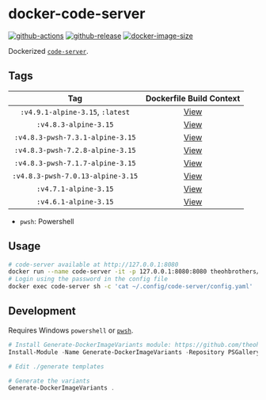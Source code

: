 # docker-code-server

[![github-actions](https://github.com/theohbrothers/docker-code-server/workflows/ci-master-pr/badge.svg)](https://github.com/theohbrothers/docker-code-server/actions)
[![github-release](https://img.shields.io/github/v/release/theohbrothers/docker-code-server?style=flat-square)](https://github.com/theohbrothers/docker-code-server/releases/)
[![docker-image-size](https://img.shields.io/docker/image-size/theohbrothers/docker-code-server/latest)](https://hub.docker.com/r/theohbrothers/docker-code-server)

Dockerized [`code-server`](https://github.com/coder/code-server).

## Tags

| Tag | Dockerfile Build Context |
|:-------:|:---------:|
| `:v4.9.1-alpine-3.15`, `:latest` | [View](variants/v4.9.1-alpine-3.15 ) |
| `:v4.8.3-alpine-3.15` | [View](variants/v4.8.3-alpine-3.15 ) |
| `:v4.8.3-pwsh-7.3.1-alpine-3.15` | [View](variants/v4.8.3-pwsh-7.3.1-alpine-3.15 ) |
| `:v4.8.3-pwsh-7.2.8-alpine-3.15` | [View](variants/v4.8.3-pwsh-7.2.8-alpine-3.15 ) |
| `:v4.8.3-pwsh-7.1.7-alpine-3.15` | [View](variants/v4.8.3-pwsh-7.1.7-alpine-3.15 ) |
| `:v4.8.3-pwsh-7.0.13-alpine-3.15` | [View](variants/v4.8.3-pwsh-7.0.13-alpine-3.15 ) |
| `:v4.7.1-alpine-3.15` | [View](variants/v4.7.1-alpine-3.15 ) |
| `:v4.6.1-alpine-3.15` | [View](variants/v4.6.1-alpine-3.15 ) |

- `pwsh`: Powershell

## Usage

```sh
# code-server available at http://127.0.0.1:8080
docker run --name code-server -it -p 127.0.0.1:8080:8080 theohbrothers/docker-code-server
# Login using the password in the config file
docker exec code-server sh -c 'cat ~/.config/code-server/config.yaml'
```

## Development

Requires Windows `powershell` or [`pwsh`](https://github.com/PowerShell/PowerShell).

```powershell
# Install Generate-DockerImageVariants module: https://github.com/theohbrothers/Generate-DockerImageVariants
Install-Module -Name Generate-DockerImageVariants -Repository PSGallery -Scope CurrentUser -Force -Verbose

# Edit ./generate templates

# Generate the variants
Generate-DockerImageVariants .
```
